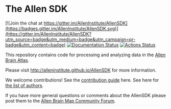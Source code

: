 # The Allen SDK

[![Join the chat at https://gitter.im/AllenInstitute/AllenSDK](https://badges.gitter.im/AllenInstitute/AllenSDK.svg)](https://gitter.im/AllenInstitute/AllenSDK?utm_source=badge&utm_medium=badge&utm_campaign=pr-badge&utm_content=badge)
[![Documentation Status](https://readthedocs.org/projects/allensdk/badge/?version=latest)](https://allensdk.readthedocs.io/en/latest/?badge=latest)
[![Actions Status](https://github.com/AllenInstitute/AllenSDK/workflows/ci/github-actions/badge.svg)](https://github.com/AllenInstitute/AllenSDK/actions)


This repository contains code for processing and analyzing data
in the [Allen Brain Atlas](http://brain-map.org/).

Please visit http://alleninstitute.github.io/AllenSDK for more information.

We welcome contributions! See the [contribution guide](CONTRIBUTING.md) here. See here for [the list of authors](doc_template/authors.rst).

If you have more general questions or comments about the AllenSDK please post them to the [Allen Brain Map Community Forum](https://community.brain-map.org).
